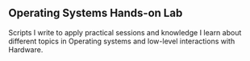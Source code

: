 ## Operating Systems Hands-on Lab
Scripts I write to apply practical sessions and knowledge I learn about different topics in Operating systems and low-level interactions with Hardware.
